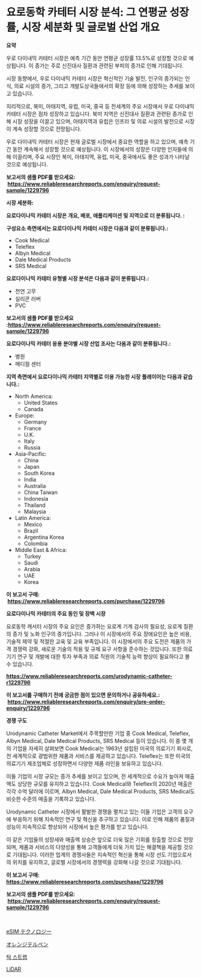 <p><h1>요로동학 카테터 시장 분석: 그 연평균 성장률, 시장 세분화 및 글로벌 산업 개요</h1></p><p><strong>요약</strong></p>
<p><p>우로 다이내믹 카테터 시장은 예측 기간 동안 연평균 성장률 13.5%로 성장할 것으로 예상됩니다. 이 증가는 주로 신진대사 질환과 관련된 부피의 증가로 인해 기대됩니다.</p><p>시장 동향에서, 우로 다이내믹 카테터 시장은 혁신적인 기술 발전, 인구의 증가되는 인식, 의료 시설의 증가, 그리고 개발도상국들에서의 확장 등에 의해 성장하는 추세를 보이고 있습니다.</p><p>지리적으로, 북미, 아태지역, 유럽, 미국, 중국 등 전세계의 주요 시장에서 우로 다이내믹 카테터 시장은 점차 성장하고 있습니다. 북미 지역은 신진대사 질환과 관련된 증가로 인해 시장 성장을 이끌고 있으며, 아태지역과 유럽은 인프라 및 의료 시설의 발전으로 시장이 계속 성장할 것으로 전망됩니다.</p><p>우로 다이내믹 카테터 시장은 현재 글로벌 시장에서 중요한 역할을 하고 있으며, 예측 기간 동안 계속해서 성장할 것으로 예상됩니다. 이 시장에서의 성장은 다양한 인자들에 의해 이끌리며, 주요 시장인 북미, 아태지역, 유럽, 미국, 중국에서도 좋은 성과가 나타날 것으로 예상됩니다.</p></p>
<p><strong>보고서의 샘플 PDF를 받으세요: &nbsp;<a href="https://www.reliableresearchreports.com/enquiry/request-sample/1229796">https://www.reliableresearchreports.com/enquiry/request-sample/1229796</a></strong></p>
<p><strong>시장 세분화:</strong></p>
<p><strong> 요로다이나믹 카테터 시장은 개요, 배포, 애플리케이션 및 지역으로 더 분류됩니다. :</strong></p>
<p><strong>구성요소 측면에서는 요로다이나믹 카테터 시장은 다음과 같이 분류됩니다.:</strong></p>
<p><ul><li>Cook Medical</li><li>Teleflex</li><li>Albyn Medical</li><li>Dale Medical Products</li><li>SRS Medical</li></ul></p>
<p><strong> 요로다이나믹 카테터 유형별 시장 분석은 다음과 같이 분류됩니다.:</strong></p>
<p><ul><li>천연 고무</li><li>실리콘 러버</li><li>PVC</li></ul></p>
<p><strong>보고서의 샘플 PDF를 받으세요 :<a href="https://www.reliableresearchreports.com/enquiry/request-sample/1229796">https://www.reliableresearchreports.com/enquiry/request-sample/1229796</a></strong></p>
<p><strong> 요로다이나믹 카테터 응용 분야별 시장 산업 조사는 다음과 같이 분류됩니다.:</strong></p>
<p><ul><li>병원</li><li>메디컬 센터</li></ul></p>
<p><strong>지역 측면에서 요로다이나믹 카테터 지역별로 이용 가능한 시장 플레이어는 다음과 같습니다.:</strong></p>
<p><ul>
    <li>
        North America:
        <ul>
            <li>United States</li>
            <li>Canada</li>
        </ul>
    </li>
    <li>
        Europe:
        <ul>
            <li>Germany</li>
            <li>France</li>
            <li>U.K.</li>
            <li>Italy</li>
            <li>Russia</li>
        </ul>
    </li>
    <li>
        Asia-Pacific:
        <ul>
            <li>China</li>
            <li>Japan</li>
            <li>South Korea</li>
            <li>India</li>
            <li>Australia</li>
            <li>China Taiwan</li>
            <li>Indonesia</li>
            <li>Thailand</li>
            <li>Malaysia</li>
        </ul>
    </li>
    <li>
        Latin America:
        <ul>
            <li>Mexico</li>
            <li>Brazil</li>
            <li>Argentina Korea</li>
            <li>Colombia</li>
        </ul>
    </li>
    <li>
        Middle East & Africa:
        <ul>
            <li>Turkey</li>
            <li>Saudi</li>
            <li>Arabia</li>
            <li>UAE</li>
            <li>Korea</li>
        </ul>
    </li>
    </ul></p>
<p><strong>이 보고서 구매: &nbsp;<a href="https://www.reliableresearchreports.com/purchase/1229796">https://www.reliableresearchreports.com/purchase/1229796</a></strong></p>
<p><strong>요로다이나믹 카테터의 주요 동인 및 장벽 시장</strong></p>
<p><p>요로동학 캐서터 시장의 주요 요인은 증가하는 요로계 기계 검사의 필요성, 요로계 질환의 증가 및 노화 인구의 증가입니다. 그러나 이 시장에서의 주요 장애요인은 높은 비용, 기술적 제약 및 적절한 교육 및 교육 부족입니다. 이 시장에서의 주요 도전은 제품의 가격 경쟁력 강화, 새로운 기술의 적용 및 규제 요구 사항을 준수하는 것입니다. 또한 의료기기 연구 및 개발에 대한 투자 부족과 의료 직원의 기술적 능력 향상이 필요하다고 볼 수 있습니다.</p></p>
<p><strong><a href="https://www.reliableresearchreports.com/urodynamic-catheter-r1229796">https://www.reliableresearchreports.com/urodynamic-catheter-r1229796</a></strong></p>
<p><strong>이 보고서를 구매하기 전에 궁금한 점이 있으면 문의하거나 공유하세요.: &nbsp;<a href="https://www.reliableresearchreports.com/enquiry/pre-order-enquiry/1229796">https://www.reliableresearchreports.com/enquiry/pre-order-enquiry/1229796</a></strong></p>
<p><strong>경쟁 구도</strong></p>
<p><p>Urodynamic Catheter Market에서 주목할만한 기업 중 Cook Medical, Teleflex, Albyn Medical, Dale Medical Products, SRS Medical 등이 있습니다. 이 중 몇 개의 기업을 자세히 살펴보면 Cook Medical는 1963년 설립된 미국의 의료기기 회사로, 전 세계적으로 광범위한 제품과 서비스를 제공하고 있습니다. Teleflex는 또한 미국의 의료기기 제조업체로 성장하면서 다양한 제품 라인을 보유하고 있습니다.</p><p>이들 기업의 시장 규모는 증가 추세를 보이고 있으며, 전 세계적으로 수요가 높아져 매출액도 상당한 규모를 유지하고 있습니다. Cook Medical와 Teleflex의 2020년 매출은 각각 수억 달러에 이르며, Albyn Medical, Dale Medical Products, SRS Medical도 비슷한 수준의 매출을 기록하고 있습니다.</p><p>Urodynamic Catheter 시장에서 활발한 경쟁을 펼치고 있는 이들 기업은 고객의 요구에 부응하기 위해 지속적인 연구 및 혁신을 추구하고 있습니다. 이로 인해 제품의 품질과 성능이 지속적으로 향상되어 시장에서 높은 평가를 받고 있습니다.</p><p>이 같은 기업들의 성장세와 매출액 상승은 앞으로 더욱 많은 기회를 창출할 것으로 전망되며, 제품과 서비스의 다양성을 통해 고객들에게 더욱 가치 있는 해결책을 제공할 것으로 기대됩니다. 이러한 업계의 경쟁사들은 지속적인 혁신을 통해 시장 선도 기업으로서의 위치를 유지하고, 글로벌 시장에서의 경쟁력을 강화해 나갈 것으로 기대됩니다.</p></p>
<p><strong>이 보고서 구매: &nbsp; <a href="https://www.reliableresearchreports.com/purchase/1229796">https://www.reliableresearchreports.com/purchase/1229796</a></strong></p>
<p><strong>보고서의 샘플 PDF를 받으세요: &nbsp;<a href="https://www.reliableresearchreports.com/enquiry/request-sample/1229796">https://www.reliableresearchreports.com/enquiry/request-sample/1229796</a></strong><strong></strong></p>
<p>&nbsp;</p>
<p><p><a href="https://medium.com/@mookiesville/esim%E3%83%86%E3%82%AF%E3%83%8E%E3%83%AD%E3%82%B8%E3%83%BC%E5%B8%82%E5%A0%B4%E8%AA%BF%E6%9F%BB%E3%83%AC%E3%83%9D%E3%83%BC%E3%83%88-%E3%81%9D%E3%81%AE%E6%AD%B4%E5%8F%B2%E3%81%A82024%E5%B9%B4%E3%81%8B%E3%82%892031%E5%B9%B4%E3%81%BE%E3%81%A7%E3%81%AE%E4%BA%88%E6%B8%AC-6191627e6b6a">eSIM テクノロジー</a></p><p><a href="https://medium.com/@cierrahayes94/%E3%82%AA%E3%83%AC%E3%83%B3%E3%82%B8%E3%83%86%E3%83%AB%E3%83%9A%E3%83%B3%E5%B8%82%E5%A0%B4%E3%81%AE%E8%A6%8F%E6%A8%A1%E3%81%A8%E5%B8%82%E5%A0%B4%E5%8B%95%E5%90%91-%E5%AE%8C%E5%85%A8%E3%81%AA%E6%A5%AD%E7%95%8C%E6%A6%82%E8%A6%81-2024%E5%B9%B4%E3%81%8B%E3%82%892031%E5%B9%B4-89d52ff05a90">オレンジテルペン</a></p><p><a href="https://github.com/fernandotryO5lson96765/Market-Research-Report-List-1/blob/main/274679429266.md">턱 스트랩</a></p><p><a href="https://medium.com/@levihamilton5801940/lidar%E5%B8%82%E5%A0%B4%E5%88%86%E6%9E%90-%E3%81%9D%E3%81%AEcagr-%E5%B8%82%E5%A0%B4%E3%82%BB%E3%82%B0%E3%83%A1%E3%83%B3%E3%83%86%E3%83%BC%E3%82%B7%E3%83%A7%E3%83%B3%E3%81%8A%E3%82%88%E3%81%B3%E4%B8%96%E7%95%8C%E3%81%AE%E7%94%A3%E6%A5%AD%E6%A6%82%E8%A6%81-de74002ca8fa">LiDAR</a></p></p>
